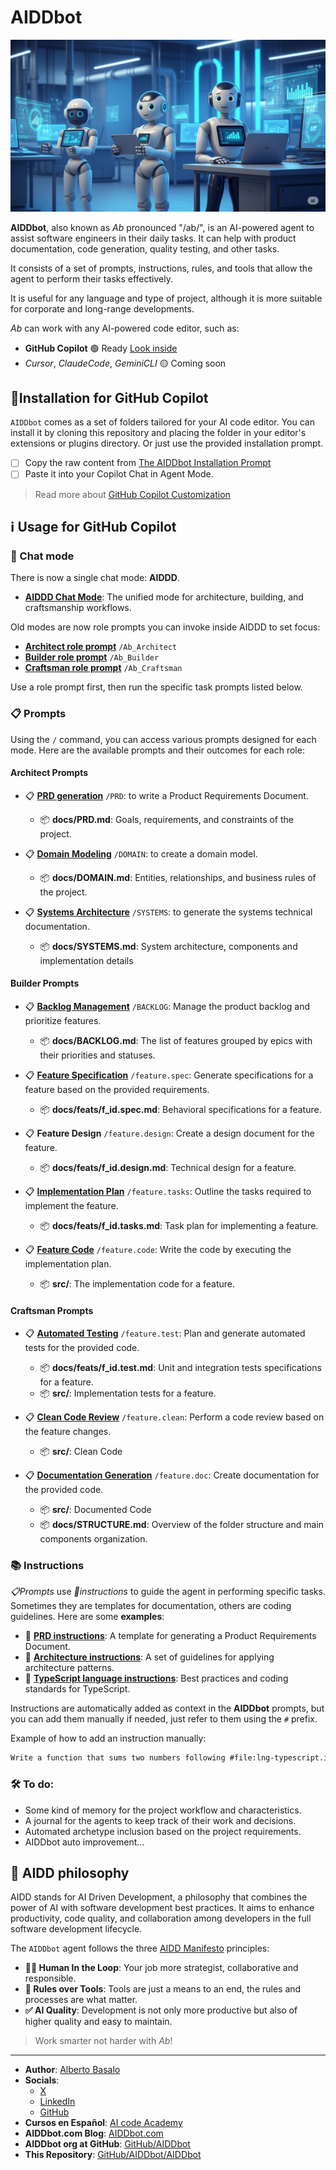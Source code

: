 # AIDDbot

![AIDDbot coding agents](./AIDD-bot.png)

**AIDDbot**, also known as _Ab_ pronounced "/ab/", is an AI-powered agent to assist software engineers in their daily tasks. It can help with product documentation, code generation, quality testing, and other tasks.

It consists of a set of prompts, instructions, rules, and tools that allow the agent to perform their tasks effectively.

It is useful for any language and type of project, although it is more suitable for corporate and long-range developments.

_Ab_ can work with any AI-powered code editor, such as:

- **GitHub Copilot** 🟢 Ready [Look inside](https://github.com/AIDDbot/AIDDbot/tree/main/.github)
- _Cursor_, _ClaudeCode_, _GeminiCLI_ 🟡 Coming soon

## 🔌Installation for GitHub Copilot

`AIDDbot` comes as a set of folders tailored for your AI code editor. You can install it by cloning this repository and placing the folder in your editor's extensions or plugins directory. Or just use the provided installation prompt.

- [ ] Copy the raw content from [The AIDDbot Installation Prompt](https://raw.githubusercontent.com/AIDDbot/AIDDbot/refs/heads/main/.github/prompts/Ab_install-for-copilot.prompt.md)
- [ ] Paste it into your Copilot Chat in Agent Mode.

> Read more about [GitHub Copilot Customization](https://code.visualstudio.com/docs/copilot/copilot-customization)

## ℹ️ Usage for GitHub Copilot

### 🤖 Chat mode

There is now a single chat mode: **AIDDD**.

- **[AIDDD Chat Mode](https://github.com/AIDDbot/AIDDbot/blob/main/.github/chatmodes/AIDDbot.chatmode.md)**: The unified mode for architecture, building, and craftsmanship workflows.

Old modes are now role prompts you can invoke inside AIDDD to set focus:

- **[Architect role prompt](/.github/prompts/Ab_Architect.prompt.md)** `/Ab_Architect`
- **[Builder role prompt](/.github/prompts/Ab_Builder.prompt.md)** `/Ab_Builder`
- **[Craftsman role prompt](/.github/prompts/Ab_Craftsman.prompt.md)** `/Ab_Craftsman`

Use a role prompt first, then run the specific task prompts listed below.

### 📋 Prompts

Using the `/` command, you can access various prompts designed for each mode. Here are the available prompts and their outcomes for each role:

#### Architect Prompts

- 📋 **[PRD generation](https://github.com/AIDDbot/AIDDbot/blob/main/.github/prompts/PRD.prompt.md)** `/PRD`: to write a Product Requirements Document.
  - 📦 **docs/PRD.md**: Goals, requirements, and constraints of the project.

- 📋 **[Domain Modeling](https://github.com/AIDDbot/AIDDbot/blob/main/.github/prompts/DOMAIN.prompt.md)** `/DOMAIN`: to create a domain model.
  - 📦 **docs/DOMAIN.md**: Entities, relationships, and business rules of the project.

- 📋 **[Systems Architecture](https://github.com/AIDDbot/AIDDbot/blob/main/.github/prompts/SYSTEMS.prompt.md)** `/SYSTEMS`: to generate the systems technical documentation.
  - 📦 **docs/SYSTEMS.md**: System architecture, components and implementation details
  
#### Builder Prompts 

- 📋 **[Backlog Management](https://github.com/AIDDbot/AIDDbot/blob/main/.github/prompts/BACKLOG.prompt.md)** `/BACKLOG`: Manage the product backlog and prioritize features.
  - 📦 **docs/BACKLOG.md**: The list of features grouped by epics with their priorities and statuses.

- 📋 **[Feature Specification](https://github.com/AIDDbot/AIDDbot/blob/main/.github/prompts/feature.spec.prompt.md)** `/feature.spec`: Generate specifications for a feature based on the provided requirements.
  - 📦 **docs/feats/f_id.spec.md**: Behavioral specifications for a feature.

- 📋 **Feature Design** `/feature.design`: Create a design document for the feature.
  - 📦 **docs/feats/f_id.design.md**: Technical design for a feature.

- 📋 **[Implementation Plan](https://github.com/AIDDbot/AIDDbot/blob/main/.github/prompts/feature.tasks.prompt.md)** `/feature.tasks`: Outline the tasks required to implement the feature.
  - 📦 **docs/feats/f_id.tasks.md**: Task plan for implementing a feature.

- 📋 **[Feature Code](https://github.com/AIDDbot/AIDDbot/blob/main/.github/prompts/feature.code.prompt.md)** `/feature.code`: Write the code by executing the implementation plan.
  - 📦 **src/**: The implementation code for a feature.

  
#### Craftsman Prompts

- 📋 **[Automated Testing](https://github.com/AIDDbot/AIDDbot/blob/main/.github/prompts/feature.test.prompt.md)** `/feature.test`: Plan and generate automated tests for the provided code.
  - 📦 **docs/feats/f_id.test.md**: Unit and integration tests specifications for a feature.
  - 📦 **src/**: Implementation tests for a feature.

- 📋 **[Clean Code Review](https://github.com/AIDDbot/AIDDbot/blob/main/.github/prompts/feature.clean.prompt.md)** `/feature.clean`: Perform a code review based on the feature changes.
  - 📦 **src/**: Clean Code

- 📋 **[Documentation Generation](https://github.com/AIDDbot/AIDDbot/blob/main/.github/prompts/feature.doc.prompt.md)** `/feature.doc`: Create documentation for the provided code.
  - 📦 **src/**: Documented Code
  - 📦 **docs/STRUCTURE.md**: Overview of the folder structure and main components organization.

### 📚 Instructions

_📋Prompts_ use _📒instructions_ to guide the agent in performing specific tasks. Sometimes they are templates for documentation, others are coding guidelines. Here are some **examples**:

- 📒 **[PRD instructions](https://github.com/AIDDbot/AIDDbot/blob/main/.github/instructions/PRD.instructions.md)**: A template for generating a Product Requirements Document.
- 📒 **[Architecture instructions](https://github.com/AIDDbot/AIDDbot/blob/main/.github/instructions/architecture.instructions.md)**: A set of guidelines for applying architecture patterns.
- 📒 **[TypeScript language instructions](https://github.com/AIDDbot/AIDDbot/blob/main/.github/instructions/lng-typescript.instructions.md)**: Best practices and coding standards for TypeScript.

Instructions are automatically added as context in the **AIDDbot** prompts, but you can add them manually if needed, just refer to them using the `#` prefix.

Example of how to add an instruction manually:

```txt
Write a function that sums two numbers following #file:lng-typescript.instructions.md 
```

### 🛠️ To do:

- Some kind of memory for the project workflow and characteristics.
- A journal for the agents to keep track of their work and decisions.
- Automated archetype inclusion based on the project requirements.
- AIDDbot auto improvement...

## 💭 AIDD philosophy

AIDD stands for AI Driven Development, a philosophy that combines the power of AI with software development best practices. It aims to enhance productivity, code quality, and collaboration among developers in the full software development lifecycle.

The `AIDDbot` agent follows the three [AIDD Manifesto](https://aiddbot.com/aidd-manifesto) principles:

- **🧑‍💻 Human In the Loop**: Your job more strategist, collaborative and responsible.
- **🔧 Rules over Tools**: Tools are just a means to an end, the rules and processes are what matter.
- **✅ AI Quality**: Development is not only more productive but also of higher quality and easy to maintain.

> Work smarter not harder with _Ab_!

---

- **Author**: [Alberto Basalo](https://albertobasalo.dev)
- **Socials**:
  - [X](https://x.com/albertobasalo)
  - [LinkedIn](https://www.linkedin.com/in/albertobasalo/)
  - [GitHub](https://github.com/albertobasalo)
- **Cursos en Español**: [AI code Academy](https://aicode.academy)
- **AIDDbot.com Blog**: [AIDDbot.com](https://aiddbot.com)
- **AIDDbot org at GitHub**: [GitHub/AIDDbot](https://github.com/AIDDbot)
- **This Repository**: [GitHub/AIDDbot/AIDDbot](https://github.com/AIDDbot/AIDDbot)